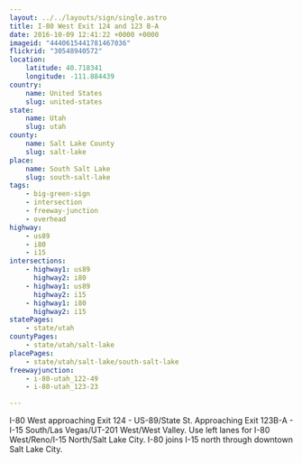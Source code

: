 ```yaml
---
layout: ../../layouts/sign/single.astro
title: I-80 West Exit 124 and 123 B-A
date: 2016-10-09 12:41:22 +0000 +0000
imageid: "4440615441781467036"
flickrid: "30548940572"
location:
    latitude: 40.718341
    longitude: -111.884439
country:
    name: United States
    slug: united-states
state:
    name: Utah
    slug: utah
county:
    name: Salt Lake County
    slug: salt-lake
place:
    name: South Salt Lake
    slug: south-salt-lake
tags:
    - big-green-sign
    - intersection
    - freeway-junction
    - overhead
highway:
    - us89
    - i80
    - i15
intersections:
    - highway1: us89
      highway2: i80
    - highway1: us89
      highway2: i15
    - highway1: i80
      highway2: i15
statePages:
    - state/utah
countyPages:
    - state/utah/salt-lake
placePages:
    - state/utah/salt-lake/south-salt-lake
freewayjunction:
    - i-80-utah_122-49
    - i-80-utah_123-23

---
```

I-80 West approaching Exit 124 - US-89/State St.  Approaching Exit 123B-A - I-15 South/Las Vegas/UT-201 West/West Valley.  Use left lanes for I-80 West/Reno/I-15 North/Salt Lake City.  I-80 joins I-15 north through downtown Salt Lake City.